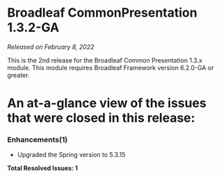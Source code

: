 # Broadleaf CommonPresentation 1.3.2-GA

_Released on February 8, 2022_

This is the 2nd release for the Broadleaf Common Presentation 1.3.x module.  This module requires Broadleaf Framework version 6.2.0-GA or greater.

# An at-a-glance view of the issues that were closed in this release:

### Enhancements(1)
- Upgraded the Spring version to 5.3.15

**Total Resolved Issues: 1**